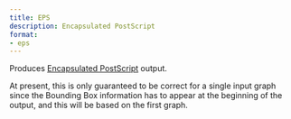 ```yaml
---
title: EPS
description: Encapsulated PostScript
format:
- eps
---
```

Produces [Encapsulated PostScript](https://en.wikipedia.org/wiki/Encapsulated_PostScript) output.

At present, this is only guaranteed to be correct for a single
input graph since the Bounding Box information has to appear
at the beginning of the output, and this will be based on the first graph.
